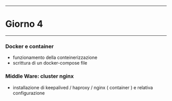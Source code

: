 *****************************
# Giorno 4
*****************************
### Docker e container
- funzionamento della conteinerizzazione
- scrittura di un docker-compose file

### Middle Ware: cluster nginx
- installazione di keepalived / haproxy / nginx ( container ) e relativa configurazione
